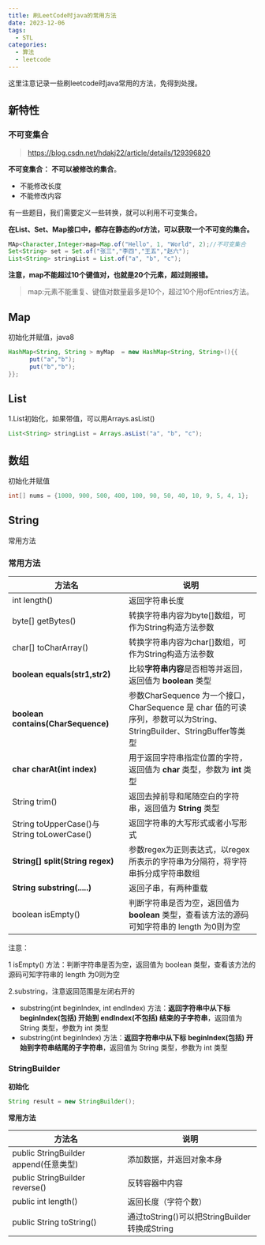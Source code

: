 ```yaml
---
title: 刷LeetCode时java的常用方法
date: 2023-12-06
tags: 
  - STL
categories:  
  - 算法
  - leetcode
---
```


这里注意记录一些刷leetcode时java常用的方法，免得到处搜。

## 新特性

### 不可变集合

> https://blog.csdn.net/hdakj22/article/details/129396820

**不可变集合：** **不可以被修改的集合**。

- 不能修改长度
- 不能修改内容

有一些题目，我们需要定义一些转换，就可以利用不可变集合。

  **在List、Set、Map接口中，都存在静态的of方法，可以获取一个不可变的集合。**

```java
MAp<Character,Integer>map=Map.of("Hello", 1, "World", 2);//不可变集合
Set<String> set = Set.of("张三","李四","王五","赵六");
List<String> stringList = List.of("a", "b", "c");
```

**注意，map不能超过10个键值对，也就是20个元素，超过则报错。**

> map:元素不能重复、键值对数量最多是10个，超过10个用ofEntries方法。

## Map

初始化并赋值，java8

```java
HashMap<String, String > myMap  = new HashMap<String, String>(){{  
      put("a","b");  
      put("b","b");       
}};  

```

## List

1.List初始化，如果带值，可以用Arrays.asList()

```java
List<String> stringList = Arrays.asList("a", "b", "c");
```

## 数组

初始化并赋值

```java
int[] nums = {1000, 900, 500, 400, 100, 90, 50, 40, 10, 9, 5, 4, 1};
```

## String

常用方法

### 常用方法

| 方法名                                     | 说明                                                         |
| ------------------------------------------ | ------------------------------------------------------------ |
| int length()                               | 返回字符串长度                                               |
| byte[] getBytes()                          | 转换字符串内容为byte[]数组，可作为String构造方法参数         |
| char[] toCharArray()                       | 转换字符串内容为char[]数组，可作为String构造方法参数         |
| **boolean equals(str1,str2)**              | 比较**字符串内容**是否相等并返回，返回值为 **boolean** 类型  |
| **boolean contains(CharSequence)**         | 参数CharSequence 为一个接口，CharSequence 是 char 值的可读序列，参数可以为String、StringBuilder、StringBuffer等类型 |
| **char charAt(int index)**                 | 用于返回字符串指定位置的字符，返回值为 **char** 类型，参数为 **int** 类型 |
| String trim()                              | 返回去掉前导和尾随空白的字符串，返回值为 **String** 类型     |
| String toUpperCase()与String toLowerCase() | 返回字符串的大写形式或者小写形式                             |
| **String[] split(String regex)**           | 参数regex为正则表达式，以regex所表示的字符串为分隔符，将字符串拆分成字符串数组 |
| **String substring(.....)**                | 返回子串，有两种重载                                         |
| boolean isEmpty()                          | 判断字符串是否为空，返回值为 **boolean** 类型，查看该方法的源码可知字符串的 length 为0则为空 |

注意：

1 isEmpty() 方法：判断字符串是否为空，返回值为 boolean 类型，查看该方法的源码可知字符串的 length 为0则为空

2.substring，注意返回范围是左闭右开的

- substring(int beginIndex, int endIndex) 方法：**返回字符串中从下标 beginIndex(包括) 开始到 endIndex(不包括) 结束的子字符串**，返回值为 String 类型，参数为 int 类型
- substring(int beginIndex) 方法：**返回字符串中从下标 beginIndex(包括) 开始到字符串结尾的子字符串**，返回值为 String 类型，参数为 int 类型

### StringBuilder

**初始化**

```java
String result = new StringBuilder();
```

**常用方法**

| 方法名                                | 说明                                          |
| ------------------------------------- | --------------------------------------------- |
| public StringBuilder append(任意类型) | 添加数据，并返回对象本身                      |
| public StringBuilder reverse()        | 反转容器中内容                                |
| public int length()                   | 返回长度（字符个数）                          |
| public String toString()              | 通过toString()可以把StringBuilder转换成String |
